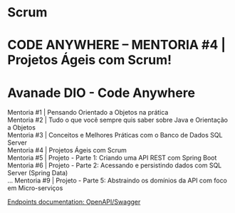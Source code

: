 # Scrum
CODE ANYWHERE – MENTORIA #4  |  Projetos Ágeis com Scrum!
=======
# Avanade DIO - Code Anywhere 

Mentoria #1 | Pensando Orientado a Objetos na prática <br>
Mentoria #2 | Tudo o que você sempre quis saber sobre Java e Orientação a Objetos <br>
Mentoria #3 | Conceitos e Melhores Práticas com o Banco de Dados SQL Server <br>
Mentoria #4 | Projetos Ágeis com Scrum <br>
Mentoria #5 | Projeto - Parte 1: Criando uma API REST com Spring Boot <br>
Mentoria #6 | Projeto - Parte 2: Acessando e persistindo dados com SQL Server (Spring Data) <br>
...
Mentoria #9 | Projeto - Parte 5: Abstraindo os domínios da API com foco em Micro-serviços<br>

[Endpoints documentation: OpenAPI/Swagger](http://localhost:8080/swagger-ui.index.html)

